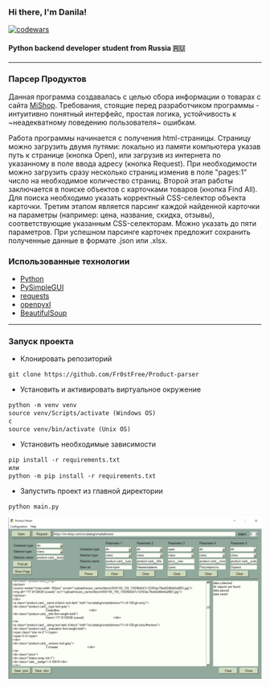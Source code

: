 ### Hi there, I'm Danila!
[![codewars](https://www.codewars.com/users/FrostFree/badges/large)](https://www.codewars.com/users/FrostFree)
#### Python backend developer student from Russia 🇷🇺

---
### Парсер Продуктов

Данная программа создавалась с целью сбора информации о товарах с сайта [MiShop](https://mi-shop.com/ru/).
Требования, стоящие перед разработчиком программы - интуитивно понятный интерфейс, простая логика, устойчивость к ~неадекватному поведению пользователя~ ошибкам.

Работа программы начинается с получения html-страницы. Страницу можно загрузить двумя путями: локально из памяти компьютера указав путь к странице (кнопка Open), или загрузив  из интернета по указанному в поле ввода адресу (кнопка Request). При необходимости можно загрузить сразу несколько страниц изменив в поле "pages:1" число на необходимое количество страниц. Второй этап работы заключается в поиске объектов с карточками товаров (кнопка Find All). Для поиска необходимо указать корректный CSS-селектор объекта карточки. Третим этапом является парсинг каждой найденной карточки на параметры (например: цена, название, скидка, отзывы), соответствующие указанным CSS-селекторам. Можно указать до пяти параметров. При успешном парсинге карточек предложит сохранить полученные данные в формате .json или .xlsx.


### Использованные технологии
- [Python](https://github.com/python)
- [PySimpleGUI](https://github.com/PySimpleGUI/PySimpleGUI)
- [requests](https://pypi.org/project/requests/)
- [openpyxl](https://pypi.org/project/openpyxl/)
- [BeautifulSoup](https://pypi.org/project/beautifulsoup4/)

---
### Запуск проекта
- Клонировать репозиторий
```
git clone https://github.com/Fr0stFree/Product-parser
```
- Установить и активировать виртуальное окружение
```
python -m venv venv
source venv/Scripts/activate (Windows OS)
с
source venv/bin/activate (Unix OS)
```
- Установить необходимые зависимости
```
pip install -r requirements.txt
или
python -m pip install -r requirements.txt
```
- Запустить проект из главной директории
```
python main.py
```
![alt text](https://github.com/Fr0stFree/Product-parser/blob/main/screenshot.jpg?raw=true)
